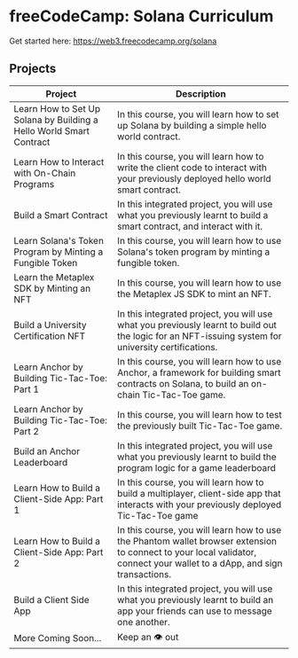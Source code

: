 # freeCodeCamp: Solana Curriculum

Get started here: https://web3.freecodecamp.org/solana

## Projects

| Project                                                             | Description                                                                                                                                                              |
| ------------------------------------------------------------------- | ------------------------------------------------------------------------------------------------------------------------------------------------------------------------ |
| Learn How to Set Up Solana by Building a Hello World Smart Contract | In this course, you will learn how to set up Solana by building a simple hello world contract.                                                                           |
| Learn How to Interact with On-Chain Programs                        | In this course, you will learn how to write the client code to interact with your previously deployed hello world smart contract.                                        |
| Build a Smart Contract                                              | In this integrated project, you will use what you previously learnt to build a smart contract, and interact with it.                                                     |
| Learn Solana's Token Program by Minting a Fungible Token            | In this course, you will learn how to use Solana's token program by minting a fungible token.                                                                            |
| Learn the Metaplex SDK by Minting an NFT                            | In this course, you will learn how to use the Metaplex JS SDK to mint an NFT.                                                                                            |
| Build a University Certification NFT                                | In this integrated project, you will use what you previously learnt to build out the logic for an NFT-issuing system for university certifications.                      |
| Learn Anchor by Building Tic-Tac-Toe: Part 1                        | In this course, you will learn how to use Anchor, a framework for building smart contracts on Solana, to build an on-chain Tic-Tac-Toe game.                             |
| Learn Anchor by Building Tic-Tac-Toe: Part 2                        | In this course, you will learn how to test the previously built Tic-Tac-Toe game.                                                                                        |
| Build an Anchor Leaderboard                                         | In this integrated project, you will use what you previously learnt to build the program logic for a game leaderboard                                                    |
| Learn How to Build a Client-Side App: Part 1                        | In this course, you will learn how to build a multiplayer, client-side app that interacts with your previously deployed Tic-Tac-Toe game                                 |
| Learn How to Build a Client-Side App: Part 2                        | In this course, you will learn how to use the Phantom wallet browser extension to connect to your local validator, connect your wallet to a dApp, and sign transactions. |
| Build a Client Side App                                             | In this integrated project, you will use what you previously learnt to build an app your friends can use to message one another.                                         |
| More Coming Soon...                                                 | Keep an 👁️ out                                                                                                                                                           |
